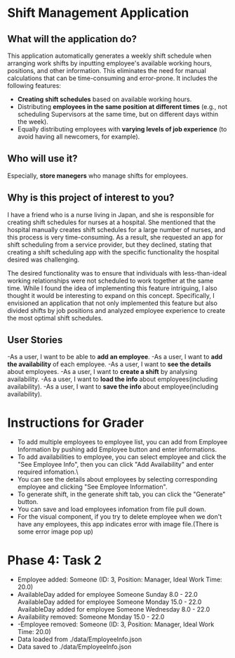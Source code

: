 # Shift Management Application

## What will the application do?

This application automatically generates a weekly shift schedule when arranging work shifts by inputting employee's available working hours, positions, and other information. This eliminates the need for manual calculations that can be time-consuming and error-prone. It includes the following features:

- **Creating shift schedules** based on available working hours.
- Distributing **employees in the same position at different times** (e.g., not scheduling Supervisors at the same time, but on different days within the week).
- Equally distributing employees with **varying levels of job experience** (to avoid having all newcomers, for example).
## Who will use it?
Especially, **store manegers** who manage shifts for employees.

## Why is this project of interest to you?

I have a friend who is a nurse living in Japan, and she is responsible for creating shift schedules for nurses at a hospital. She mentioned that the hospital manually creates shift schedules for a large number of nurses, and this process is very time-consuming. As a result, she requested an app for shift scheduling from a service provider, but they declined, stating that creating a shift scheduling app with the specific functionality the hospital desired was challenging.

The desired functionality was to ensure that individuals with less-than-ideal working relationships were not scheduled to work together at the same time. While I found the idea of implementing this feature intriguing, I also thought it would be interesting to expand on this concept. Specifically, I envisioned an application that not only implemented this feature but also divided shifts by job positions and analyzed employee experience to create the most optimal shift schedules.
 
## User Stories
-As a user, I want to be able to **add an employee**.
-As a user, I want to **add the availability** of each employee.
-As a user, I want to **see the details** about employees.
-As a user, I want to **create a shift** by analysing availability.
-As a user, I want to **load the info** about employees(including availability).
-As a user, I want to **save the info** about employee(including availability).

# Instructions for Grader
- To add multiple employees to employee list, you can add from Employee Information by pushing add 
  Employee button and enter informations.
- To add availabilities to employee, you can select employee and click the "See Employee Info", then
  you can click "Add Availability" and enter required infomation.\\
- You can see the details about employees by selecting corresponding employee and clicking "See Employee Information".
- To generate shift, in the generate shift tab, you can click the "Generate" button.
- You can save and load employees infomation from file pull down.
- For the visual component, if you try to delete employee when we don't have any employees,
  this app indicates error with image file.(There is some error image pop up)
  
# Phase 4: Task 2
- Employee added: Someone (ID: 3, Position: Manager, Ideal Work Time: 20.0)
- AvailableDay added for employee Someone Sunday 8.0 - 22.0
  AvailableDay added for employee Someone Monday 15.0 - 22.0
  AvailableDay added for employee Someone Wednesday 8.0 - 22.0
- Availability removed: Someone Monday 15.0 - 22.0
- -Employee removed: Someone (ID: 3, Position: Manager, Ideal Work Time: 20.0)
- Data loaded from ./data/EmployeeInfo.json
- Data saved to ./data/EmployeeInfo.json